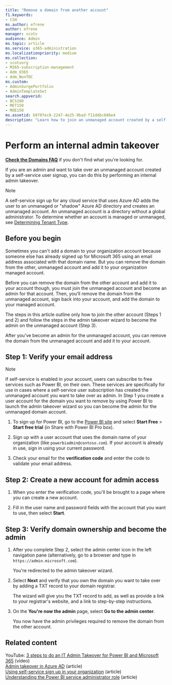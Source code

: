 ```yaml
---
title: "Remove a domain from another account"
f1.keywords:
- CSH
ms.author: efrene
author: efrene
manager: scotv
audience: Admin
ms.topic: article
ms.service: o365-administration
ms.localizationpriority: medium
ms.collection: 
- scotvorg
- M365-subscription-management 
- Adm_O365
- Adm_NonTOC
ms.custom: 
- AdminSurgePortfolio
- AdminTemplateSet
search.appverid:
- BCS160
- MET150
- MOE150
ms.assetid: b9707ec8-2247-4e25-9bad-f11ddbc686e4
description: "Learn how to join an unmanaged account created by a self-service user signup in Microsoft 365."
---
```


# Perform an internal admin takeover

 **[Check the Domains FAQ](../setup/domains-faq.yml)** if you don't find what you're looking for.

If you are an admin and want to take over an unmanaged account created by a self-service user signup, you can do this by performing an internal admin takeover.

> [!NOTE]
> A self-service sign up for any cloud service that uses Azure AD adds the user to an unmanaged or "shadow" Azure AD directory and creates an unmanaged account. An unmanaged account is a directory without a global administrator. To determine whether an account is managed or unmanaged, see [Determining Tenant Type](/power-platform/admin/powerapps-gdpr-dsr-guide-systemlogs#determining-tenant-type). 
  
## Before you begin

Sometimes you can't add a domain to your organization account because someone else has already signed up for Microsoft 365 using an email address associated with that domain name. But you can remove the domain from the other, unmanaged account and add it to your organization managed account.

Before you can remove the domain from the other account and add it to your account though, you must join the unmanaged account and become an admin for that account. Then, you'll remove the domain from the unmanaged account, sign back into your account, and add the domain to your managed account.

The steps in this article outline only how to join the other account (Steps 1 and 2) and follow the steps in the admin takeover wizard to become the admin on the unmanaged account (Step 3).

After you've become an admin for the unmanaged account, you can remove the domain from the unmanaged account and add it to your account. 

## Step 1: Verify your email address

> [!NOTE]
> If self-service is enabled in your account, users can subscribe to free services such as Power BI, on their own. These services are specifically for use in cases where a self-service user subscription has created the unmanaged account you want to take over as admin. In Step 1 you create a user account for the domain you want to remove by using Power BI to launch the admin takeover wizard so you can become the admin for the unmanaged domain account.

1. To sign up for Power BI, go to the [Power BI site](https://powerbi.com) and select **Start Free** > **Start free trial** (in Share with Power BI Pro box). 

2. Sign up with a user account that uses the domain name of your organization (like `powerbiadmin@contoso.com`). If your account is already in use, sign in using your current password.

3. Check your email for the **verification code** and enter the code to validate your email address.

## Step 2: Create a new account for admin access

1. When you enter the verification code, you'll be brought to a page where you can create a new account.

2. Fill in the user name and password fields with the account that you want to use, then select **Start**.

## Step 3: Verify domain ownership and become the admin

1. After you complete Step 2, select the admin center icon in the left navigation pane (alternatively, go to a browser and type in `https://admin.microsoft.com`).

    You're redirected to the admin takeover wizard.

1. Select **Next** and verify that you own the domain you want to take over by adding a TXT record to your domain registrar. 

    The wizard will give you the TXT record to add, as well as provide a link to your registrar's website, and a link to step-by-step instructions.

1. On the **You're now the admin** page, select **Go to the admin center**.

    You now have the admin privileges required to remove the domain from the other account. 
## Related content

YouTube: [3 steps to do an IT Admin Takeover for Power BI and Microsoft 365](https://www.youtube.com/watch?v=xt5EsrQBZZk) (video)\
[Admin takeover in Azure AD](/azure/active-directory/users-groups-roles/domains-admin-takeover) (article)\
[Using self-service sign up in your organization](self-service-sign-up.md) (article)\
[Understanding the Power BI service administrator role](/power-bi/service-admin-role) (article)
